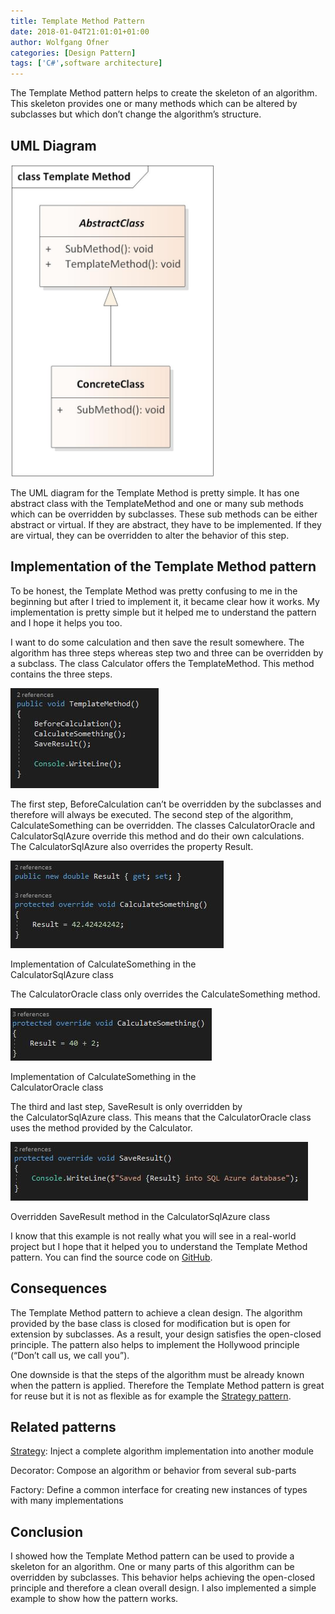 ```yaml
---
title: Template Method Pattern
date: 2018-01-04T21:01:01+01:00
author: Wolfgang Ofner
categories: [Design Pattern]
tags: ['C#',software architecture]
---
```

The Template Method pattern helps to create the skeleton of an algorithm. This skeleton provides one or many methods which can be altered by subclasses but which don&#8217;t change the algorithm&#8217;s structure.

## UML Diagram

[<img loading="lazy" class="aligncenter wp-image-502" src="/wp-content/uploads/2018/01/Template-Method-UML-diagram.jpg" alt="Template Method UML diagram" width="326" height="500" />](/wp-content/uploads/2018/01/Template-Method-UML-diagram.jpg)

The UML diagram for the Template Method is pretty simple. It has one abstract class with the TemplateMethod and one or many sub methods which can be overridden by subclasses. These sub methods can be either abstract or virtual. If they are abstract, they have to be implemented. If they are virtual, they can be overridden to alter the behavior of this step.

## Implementation of the Template Method pattern

To be honest, the Template Method was pretty confusing to me in the beginning but after I tried to implement it, it became clear how it works. My implementation is pretty simple but it helped me to understand the pattern and I hope it helps you too.

I want to do some calculation and then save the result somewhere. The algorithm has three steps whereas step two and three can be overridden by a subclass. The class Calculator offers the TemplateMethod. This method contains the three steps.

[<img loading="lazy" class="aligncenter size-full wp-image-471" src="/wp-content/uploads/2018/01/TemplateMethod.jpg" alt="TemplateMethod" width="237" height="160" />](/wp-content/uploads/2018/01/TemplateMethod.jpg)

The first step, BeforeCalculation can&#8217;t be overridden by the subclasses and therefore will always be executed. The second step of the algorithm, CalculateSomething can be overridden. The classes CalculatorOracle and CalculatorSqlAzure override this method and do their own calculations. The CalculatorSqlAzure also overrides the property Result.

<div id="attachment_472" style="width: 351px" class="wp-caption aligncenter">
  <a href="/wp-content/uploads/2018/01/Implementation-of-CalculateSomething-in-the-CalculatorSqlAzure-class.jpg"><img aria-describedby="caption-attachment-472" loading="lazy" class="size-full wp-image-472" src="/wp-content/uploads/2018/01/Implementation-of-CalculateSomething-in-the-CalculatorSqlAzure-class.jpg" alt="Implementation of CalculateSomething in the CalculatorSqlAzure class" width="341" height="140" /></a>
  
  <p id="caption-attachment-472" class="wp-caption-text">
    Implementation of CalculateSomething in the CalculatorSqlAzure class
  </p>
</div>

The CalculatorOracle class only overrides the CalculateSomething method.

<div id="attachment_473" style="width: 332px" class="wp-caption aligncenter">
  <a href="/wp-content/uploads/2018/01/Implementation-of-CalculateSomething-in-the-CalculatorOracle-class.jpg"><img aria-describedby="caption-attachment-473" loading="lazy" class="size-full wp-image-473" src="/wp-content/uploads/2018/01/Implementation-of-CalculateSomething-in-the-CalculatorOracle-class.jpg" alt="Implementation of CalculateSomething in the CalculatorOracle class" width="322" height="84" /></a>
  
  <p id="caption-attachment-473" class="wp-caption-text">
    Implementation of CalculateSomething in the CalculatorOracle class
  </p>
</div>

The third and last step, SaveResult is only overridden by the CalculatorSqlAzure class. This means that the CalculatorOracle class uses the method provided by the Calculator.

<div id="attachment_474" style="width: 486px" class="wp-caption aligncenter">
  <a href="/wp-content/uploads/2018/01/Overriden-SaveResult-method-in-the-CalculatorSqlAzure-class.jpg"><img aria-describedby="caption-attachment-474" loading="lazy" class="wp-image-474 size-full" src="/wp-content/uploads/2018/01/Overriden-SaveResult-method-in-the-CalculatorSqlAzure-class.jpg" alt="Overridden SaveResult method in the CalculatorSqlAzure class" width="476" height="94" /></a>
  
  <p id="caption-attachment-474" class="wp-caption-text">
    Overridden SaveResult method in the CalculatorSqlAzure class
  </p>
</div>

I know that this example is not really what you will see in a real-world project but I hope that it helped you to understand the Template Method pattern. You can find the source code on <a href="https://github.com/WolfgangOfner/TemplateMethodPattern" target="_blank" rel="noopener">GitHub</a>.

## Consequences

The Template Method pattern to achieve a clean design. The algorithm provided by the base class is closed for modification but is open for extension by subclasses. As a result, your design satisfies the open-closed principle. The pattern also helps to implement the Hollywood principle (&#8220;Don&#8217;t call us, we call you&#8221;).

One downside is that the steps of the algorithm must be already known when the pattern is applied. Therefore the Template Method pattern is great for reuse but it is not as flexible as for example the <a href="http://www.programmingwithwolfgang.com/strategy-pattern/" target="_blank" rel="noopener">Strategy pattern</a>.

## Related patterns

<a href="http://www.programmingwithwolfgang.com/strategy-pattern/" target="_blank" rel="noopener">Strategy</a>: Inject a complete algorithm implementation into another module

Decorator: Compose an algorithm or behavior from several sub-parts

Factory: Define a common interface for creating new instances of types with many implementations

## Conclusion

I showed how the Template Method pattern can be used to provide a skeleton for an algorithm. One or many parts of this algorithm can be overridden by subclasses. This behavior helps achieving the open-closed principle and therefore a clean overall design. I also implemented a simple example to show how the pattern works.